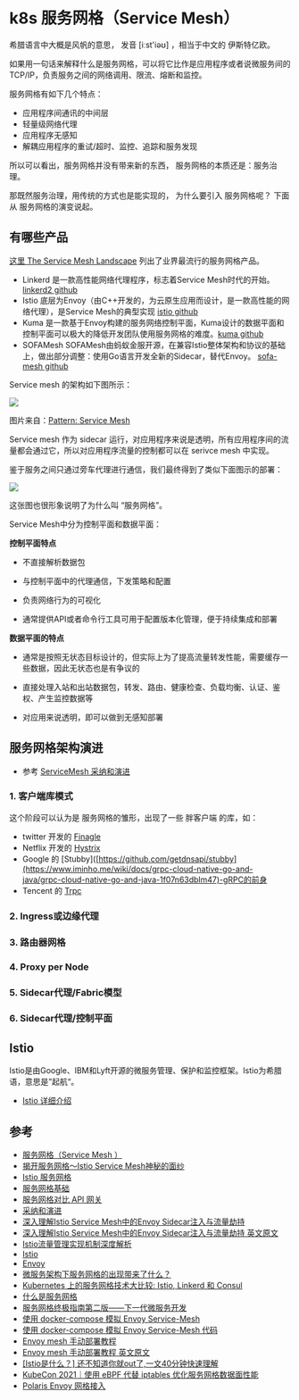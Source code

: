 # k8s 服务网格（Service Mesh）

希腊语言中大概是风帆的意思， 发音  [iːst'iəʊ] ，相当于中文的 伊斯特亿欧。

如果用一句话来解释什么是服务网格，可以将它比作是应用程序或者说微服务间的 TCP/IP，负责服务之间的网络调用、限流、熔断和监控。

服务网格有如下几个特点：

- 应用程序间通讯的中间层
- 轻量级网络代理
- 应用程序无感知
- 解耦应用程序的重试/超时、监控、追踪和服务发现

所以可以看出，服务网格并没有带来新的东西， 服务网格的本质还是：服务治理。

那既然服务治理，用传统的方式也是能实现的， 为什么要引入 服务网格呢？ 下面从 服务网格的演变说起。


## 有哪些产品

[这里 The Service Mesh Landscape](https://layer5.io/service-mesh-landscape) 列出了业界最流行的服务网格产品。


- Linkerd	是一款高性能网络代理程序，标志着Service Mesh时代的开始。 [linkerd2 github](https://github.com/linkerd/linkerd2)
- Istio	底层为Envoy（由C++开发的，为云原生应用而设计，是一款高性能的网络代理），是Service Mesh的典型实现 [istio github](https://github.com/istio/istio)
- Kuma	是一款基于Envoy构建的服务网络控制平面，Kuma设计的数据平面和控制平面可以极大的降低开发团队使用服务网格的难度。[kuma github](https://github.com/kumahq/kuma)
- SOFAMesh SOFAMesh由蚂蚁金服开源，在兼容Istio整体架构和协议的基础上，做出部分调整：使用Go语言开发全新的Sidecar，替代Envoy。 [sofa-mesh github](https://github.com/sofastack/sofa-mesh)


Service mesh 的架构如下图所示：

![](https://wmxiaozhi.github.io/picx-images-hosting/picx-imgs/k8s-net/service-mesh-arch.png)

图片来自：[Pattern: Service Mesh](https://philcalcado.com/2017/08/03/pattern_service_mesh.html)

Service mesh 作为 sidecar 运行，对应用程序来说是透明，所有应用程序间的流量都会通过它，所以对应用程序流量的控制都可以在 serivce mesh 中实现。


鉴于服务之间只通过旁车代理进行通信，我们最终得到了类似下面图示的部署：

![](https://wmxiaozhi.github.io/picx-images-hosting/picx-imgs/k8s-net/service-mesh-mesh.png)

这张图也很形象说明了为什么叫 “服务网格”。

Service Mesh中分为控制平面和数据平面：

**控制平面特点**

- 不直接解析数据包

- 与控制平面中的代理通信，下发策略和配置

- 负责网络行为的可视化

- 通常提供API或者命令行工具可用于配置版本化管理，便于持续集成和部署



**数据平面的特点**

- 通常是按照无状态目标设计的，但实际上为了提高流量转发性能，需要缓存一些数据，因此无状态也是有争议的

- 直接处理入站和出站数据包，转发、路由、健康检查、负载均衡、认证、鉴权、产生监控数据等

- 对应用来说透明，即可以做到无感知部署


## 服务网格架构演进

- 参考 [ServiceMesh 采纳和演进](https://hezhiqiang.gitbook.io/kubernetes-handbook/ling-yu-ying-yong/service-mesh/the-enterprise-path-to-service-mesh-architectures/service-mesh-adoption-and-evolution)

### 1. 客户端库模式

这个阶段可以认为是 服务网格的雏形，出现了一些 胖客户端 的库，如：
- twitter 开发的 [Finagle](https://github.com/twitter/finagle)
- Netflix 开发的 [Hystrix](https://github.com/Netflix/Hystrix)
- Google 的 [Stubby]([https://github.com/getdnsapi/stubby](https://www.iminho.me/wiki/docs/grpc-cloud-native-go-and-java/grpc-cloud-native-go-and-java-1f07n63dblm47)-gRPC的前身
- Tencent 的 [Trpc](https://github.com/trpc-group/trpc-go) 

### 2. Ingress或边缘代理

### 3. 路由器网格

### 4. Proxy per Node

### 5. Sidecar代理/Fabric模型

### 6. Sidecar代理/控制平面



## Istio

Istio是由Google、IBM和Lyft开源的微服务管理、保护和监控框架。Istio为希腊语，意思是”起航“。

- [Istio 详细介绍](k8s-service-mesh-istio.md)


## 参考

- [服务网格（Service Mesh ）](https://jimmysong.io/kubernetes-handbook/usecases/service-mesh.html)
- [揭开服务网格～Istio Service Mesh神秘的面纱](https://www.cnblogs.com/ZhuChangwu/p/16464316.html)
- [Istio 服务网格](https://istio.io/latest/zh/about/service-mesh/)
- [服务网格基础](https://jimmysong.io/kubernetes-handbook/usecases/service-mesh-fundamental.html)
- [服务网格对比 API 网关](https://jimmysong.io/kubernetes-handbook/usecases/service-mesh-vs-api-gateway.html)
- [采纳和演进](https://jimmysong.io/kubernetes-handbook/usecases/service-mesh-adoption-and-evolution.html)
- [深入理解Istio Service Mesh中的Envoy Sidecar注入与流量劫持](https://hezhiqiang.gitbook.io/kubernetes-handbook/ling-yu-ying-yong/service-mesh/istio/understand-sidecar-injection-and-traffic-hijack-in-istio-service-mesh)
- [深入理解Istio Service Mesh中的Envoy Sidecar注入与流量劫持 英文原文](https://faun.pub/understanding-how-envoy-sidecar-intercept-and-route-traffic-in-istio-service-mesh-20fea2a78833)
- [Istio流量管理实现机制深度解析](https://www.zhaohuabing.com/post/2018-09-25-istio-traffic-management-impl-intro/)
- [Istio](https://jimmysong.io/kubernetes-handbook/usecases/istio.html)
- [Envoy](https://jimmysong.io/kubernetes-handbook/usecases/envoy.html)
- [微服务架构下服务网格的出现带来了什么？](https://www.apiseven.com/blog/what-is-service-mesh)
- [Kubernetes 上的服务网格技术大比较: Istio, Linkerd 和 Consul](https://cloud.tencent.com/developer/article/1628101)
- [什么是服务网格](https://help.aliyun.com/zh/mesh/product-overview/what-is-service-mesh)
- [服务网格终极指南第二版——下一代微服务开发](https://cloudnative.to/blog/service-mesh-ultimate-guide-e2/)
- [使用 docker-compose 模拟 Envoy Service-Mesh ](https://hezhiqiang.gitbook.io/kubernetes-handbook/ling-yu-ying-yong/service-mesh/envoy/envoy-front-proxy)
- [使用 docker-compose 模拟 Envoy Service-Mesh 代码](https://github.com/envoyproxy/examples/tree/main/front-proxy)
- [Envoy mesh 手动部署教程](https://hezhiqiang.gitbook.io/kubernetes-handbook/ling-yu-ying-yong/service-mesh/envoy/envoy-mesh-in-kubernetes-tutorial)
- [Envoy mesh 手动部署教程 英文原文](https://www.getambassador.io/blog/envoy-flask-kubernetes)
- [[Istio是什么？] 还不知道你就out了,一文40分钟快速理解](https://cloud.tencent.com/developer/article/1986019)
- [KubeCon 2021｜使用 eBPF 代替 iptables 优化服务网格数据面性能](https://www.cnblogs.com/tencent-cloud-native/p/15696518.html)
- [Polaris Envoy 网格接入](https://polarismesh.cn/docs/%E4%BD%BF%E7%94%A8%E6%8C%87%E5%8D%97/k8s%E5%92%8C%E7%BD%91%E6%A0%BC%E4%BB%A3%E7%90%86/envoy%E7%BD%91%E6%A0%BC%E6%8E%A5%E5%85%A5/)
